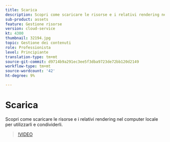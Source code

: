 ```yaml
---
title: Scarica
description: Scopri come scaricare le risorse e i relativi rendering nel computer locale per utilizzarli e condividerli.
sub-product: assets
feature: Gestione risorse
version: cloud-service
kt: 4300
thumbnail: 32194.jpg
topic: Gestione dei contenuti
role: Professionista
level: Principiante
translation-type: tm+mt
source-git-commit: d9714b9a291ec3ee5f3dba9723de72bb120d2149
workflow-type: tm+mt
source-wordcount: '42'
ht-degree: 9%

---
```



# Scarica

Scopri come scaricare le risorse e i relativi rendering nel computer locale per utilizzarli e condividerli.

>[!VIDEO](https://video.tv.adobe.com/v/35090/?quality=12&learn=on&hidetitle=true)
